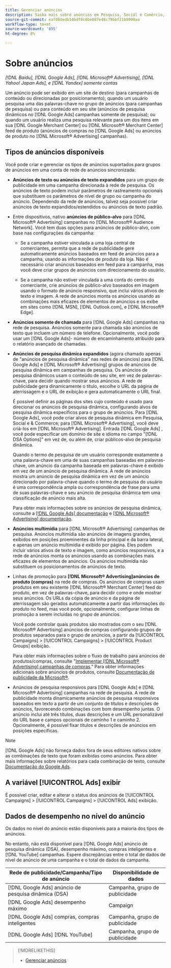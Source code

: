 ```yaml
---
title: Gerenciar anúncios
description: Saiba mais sobre anúncios em Pesquisa, Social e Comércio, incluindo os tipos de anúncios disponíveis.
source-git-commit: eaf08dedb14bdf0c0be087e48c79bbf21b0990aa
workflow-type: tm+mt
source-wordcount: '895'
ht-degree: 0%

---
```


# Sobre anúncios

*[!DNL Baidu], [!DNL Google Ads], [!DNL Microsoft® Advertising], [!DNL Yahoo! Japan Ads], e [!DNL Yandex] somente contas*

Um anúncio pode ser exibido em um site de destino (para campanhas de conteúdo ou direcionadas por posicionamento); quando um usuário pesquisa uma das palavras-chave no grupo de anúncios (para campanhas de pesquisa) ou para conteúdo em seu site (anúncios de pesquisa dinâmicos no [!DNL Google Ads] campanhas somente de pesquisa); ou quando um usuário realiza uma pesquisa relevante para um dos itens em sua [!DNL Google Merchant Center] ou [!DNL Microsoft® Merchant Center] feed de produto (anúncios de compras no [!DNL Google Ads] ou anúncios de produto no [!DNL Microsoft® Advertising] campanhas).

## Tipos de anúncios disponíveis

Você pode criar e gerenciar os tipos de anúncios suportados para grupos de anúncios em uma conta de rede de anúncios sincronizada:

* **Anúncios de texto ou anúncios de texto expandidos** para um grupo de publicidade em uma campanha direcionada à rede de pesquisa. Os anúncios de texto podem incluir parâmetros de rastreamento opcionais que substituem os parâmetros de nível de grupo ou campanha do anúncio. Dependendo da rede de anúncios, talvez seja possível criar anúncios de texto expandidos/estendidos ou anúncios de texto padrão.

* Entre dispositivos, nativo **anúncios de público-alvo** para [!DNL Microsoft® Advertising] campanhas no [!DNL Microsoft® Audience Network]. Você tem duas opções para anúncios de público-alvo, com base nas configurações da campanha:

   * Se a campanha estiver vinculada a uma loja central de comerciantes, permita que a rede de publicidade gere automaticamente anúncios baseados em feed de anúncios para a campanha, usando as informações de produto da loja. Não é necessário criar anúncios baseados em feed para a campanha, mas você deve criar grupos de anúncios com direcionamento do usuário.

   * Se a campanha não estiver vinculada a uma conta do centro do comerciante, crie anúncios de público-alvo baseados em imagem usando o formato de anúncio responsivo, que inclui vários ativos de texto e imagem. A rede de anúncios monta os anúncios usando as combinações mais eficazes de elementos de anúncios e os exibe em sites como [!DNL MSN], [!DNL Outlook.com], e [!DNL Microsoft® Edge].

* **Anúncios somente de chamada** para [!DNL Google Ads] campanhas na rede de pesquisa. Anúncios somente para chamada são anúncios de texto que incluem um número de telefone. Opcionalmente, você pode usar um [!DNL Google Ads]- número de encaminhamento atribuído para o relatório avançado de chamadas.

* **Anúncios de pesquisa dinâmica expandidos** (agora chamado apenas de &quot;anúncios de pesquisa dinâmica&quot; nas redes de anúncios) para [!DNL Google Ads] e [!DNL Microsoft® Advertising] grupos de anúncios de pesquisa dinâmica em campanhas de pesquisa. Os anúncios de pesquisa dinâmicos usam o conteúdo de seu site, em vez de palavras-chave, para decidir quando mostrar seus anúncios. A rede de publicidade gera dinamicamente o título, escolhe o URL da página de aterrissagem e o URL de exibição e gera automaticamente o URL final.

  É possível definir as páginas dos sites cujo conteúdo é usado para direcionar os anúncios de pesquisa dinâmica, configurando alvos de pesquisa dinâmica específicos para o grupo de anúncios. Para [!DNL Google Ads], você pode criar alvos de pesquisa dinâmica em Pesquisa, Social e &amp; Commerce; para [!DNL Microsoft® Advertising], você deve criá-los em [!DNL Microsoft® Advertising]. Entrada [!DNL Google Ads] , você pode especificar um domínio de site e idioma no campo &quot;[!DNL DSA Options]&quot; em vez de, ou além de, criar públicos-alvo de pesquisa dinâmica.

  Quando o termo de pesquisa de um usuário corresponde exatamente a uma palavra-chave em uma de suas campanhas baseadas em palavras-chave, um anúncio da campanha baseada em palavras-chave é exibido em vez de um anúncio de pesquisa dinâmica. A rede de anúncios mostra um anúncio de pesquisa dinâmica em vez de um anúncio direcionado por palavra-chave quando o termo de pesquisa do usuário é uma correspondência ampla ou correspondência de frase para uma de suas palavras-chave e seu anúncio de pesquisa dinâmica tem uma classificação de anúncio mais alta.

  Para obter mais informações sobre os anúncios de pesquisa dinâmica, consulte a [[!DNL Google Ads] documentação](https://support.google.com/google-ads/answer/2471185) e [[!DNL Microsoft® Advertising] documentação](https://help.ads.microsoft.com/#apex/ads/en/56794).

* **Anúncios multimídia** para [!DNL Microsoft® Advertising] campanhas de pesquisa. Anúncios multimídia são anúncios de imagens grandes, exibidos em posições proeminentes da linha principal e da barra lateral, e apenas um anúncio multimídia é exibido por página. Eles podem incluir vários ativos de texto e imagem, como anúncios responsivos, e a rede de anúncios monta os anúncios usando as combinações mais eficazes de elementos de anúncios. Os anúncios multimídia não substituem os posicionamentos de anúncios de texto.

* Linhas de promoção para **[!DNL Microsoft® Advertising]anúncios de produto (compras)** na rede de compras. Os anúncios de compras usam produtos em seu existente [!DNL Microsoft® Merchant Center] feed do produto, em vez de palavras-chave, para decidir como e onde mostrar seus anúncios. Os URLs da cópia de anúncio e da página de aterrissagem são gerados automaticamente a partir das informações do produto no feed, mas você pode, opcionalmente, configurar linhas de promoção a serem incluídas no grupo de anúncios.

  Você pode controlar quais produtos são mostrados com o seu [!DNL Microsoft® Advertising] anúncios de compras configurando grupos de produtos separados para o grupo de anúncios, a partir da [!UICONTROL Campaigns] > [!UICONTROL Campaigns] > [!UICONTROL Product Groups] exibição.

  Para obter mais informações sobre o fluxo de trabalho para anúncios de produtos/compras, consulte &quot;[Implementar [!DNL Microsoft® Advertising] campanhas de compras](/help/search-social-commerce/campaign-management/special-campaign-types/microsoft-shopping-campaigns.md).&quot;  Para obter informações adicionais sobre anúncios de produtos, consulte [Documentação de publicidade da Microsoft®](https://help.ads.microsoft.com/#apex/3/en/51082).

* Anúncios de pesquisa responsivos para [!DNL Google Ads] e [!DNL Microsoft® Advertising] campanhas na rede de pesquisa. A rede de publicidade monta dinamicamente anúncios de pesquisa responsivos baseados em texto a partir de um conjunto de títulos e descrições de anúncios, favorecendo combinações com bom desempenho juntas. O anúncio inclui até três títulos, duas descrições e um URL personalizável do URL base e campos opcionais de caminho 1 e caminho 2. Opcionalmente, é possível fixar títulos e descrições de anúncios em posições específicas.

>[!NOTE]
>
>[!DNL Google Ads] não forneça dados fora de seus editores nativos sobre as combinações de texto que foram exibidas como anúncios. Para obter mais informações sobre relatórios para cada combinação de texto, consulte [Documentação do Google Ads](https://support.google.com/google-ads/answer/7684791).

## A variável [!UICONTROL Ads] exibir

É possível criar, editar e alterar o status dos anúncios de [!UICONTROL Campaigns] > [!UICONTROL Campaigns] > [!UICONTROL Ads] exibição.

## Dados de desempenho no nível do anúncio

Os dados no nível do anúncio estão disponíveis para a maioria dos tipos de anúncios.

No entanto, não está disponível para [!DNL Google Ads] anúncio de pesquisa dinâmica (DSA), desempenho máximo, compras inteligentes e [!DNL YouTube] campanhas. Espere discrepâncias entre o total de dados de nível de anúncio de uma campanha e o total de dados da campanha.

| Rede de publicidade/Campanha/Tipo de anúncio | Disponibilidade de dados |
|---|---|
| [!DNL Google Ads] anúncio de pesquisa dinâmica (DSA) | Campanha, grupo de publicidade |
| [!DNL Google Ads] desempenho máximo | Campaign |
| [!DNL Google Ads] compras, compras inteligentes | Campanha, grupo de publicidade |
| [!DNL Google Ads] [!DNL YouTube] | Campanha, grupo de publicidade |

>[!MORELIKETHIS]
>
>* [Gerenciar anúncios](ad-manage.md)
